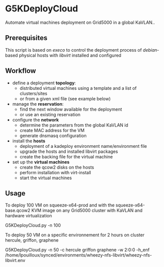 G5KDeployCloud
==============

Automate virtual machines deployment on Grid5000 in a global KaVLAN..


## Prerequisites
This script is based on *execo* to control the deployment process of *debian*-based physical hosts
with *libvirt* installed and configured

## Workflow
* define a deployment **topology**:
  * distributed virtual machines using a template and a list of clusters/sites
  * or from a given xml file (see example below)
* manage the **reservation**:
  * find the next window available for the deployment
  * or use an existing reservation
* configure the **network** 
  * determine the parameters from the global KaVLAN id
  * create MAC address for the VM
  * generate dnsmasq configuration
* install the **hosts**
  * deployment of a kadeploy environment name/environment file
  * upgrade the hosts and installed libvirt packages
  * create the backing file for the virtual machine
* set up the **virtual machines**
  * create the qcow2 disks on the hosts
  * perform installation with virt-install
  * start the virtual machines

## Usage
To deploy 100 VM on squeeze-x64-prod and with the squeeze-x64-base.qcow2 KVM image
on any Grid5000 cluster with KaVLAN and hardware virtualization

  G5KDeployCloud.py -n 100 

To deploy 50 VM on a specific environnement for 2 hours on cluster hercule, griffon, graphene 


  G5KDeployCloud.py -n 50 -c hercule griffon graphene -w 2:0:0 -h_enf /home/lpouilloux/synced/environments/wheezy-nfs-libvirt/wheezy-nfs-libvirt.env 




